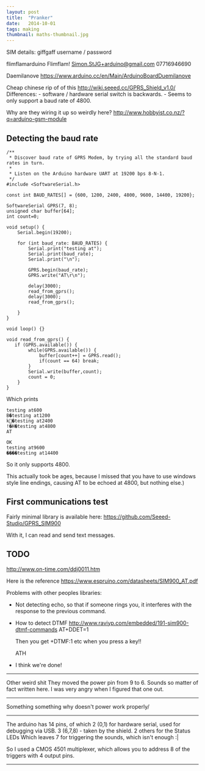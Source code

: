 ```yaml
---
layout: post
title:  "Pranker"
date:   2014-10-01
tags: making
thumbnail: maths-thumbnail.jpg
---
```


SIM details:
giffgaff username / password
  
  flimflamarduino
  Flimflam!
  Simon.StJG+arduino@gmail.com
  07716946690


Daemilanove https://www.arduino.cc/en/Main/ArduinoBoardDuemilanove

Cheap chinese rip of of this http://wiki.seeed.cc/GPRS_Shield_v1.0/
  Differences: 
     - software / hardware serial switch is backwards.
     - Seems to only support a baud rate of 4800.

Why are they wiring it up so weirdly here?  http://www.hobbyist.co.nz/?q=arduino-gsm-module

## Detecting the baud rate ##

```
/**
 * Discover baud rate of GPRS Modem, by trying all the standard baud rates in turn.
 * 
 * Listen on the Arduino hardware UART at 19200 bps 8-N-1.
 */
#include <SoftwareSerial.h>

const int BAUD_RATES[] = {600, 1200, 2400, 4800, 9600, 14400, 19200};

SoftwareSerial GPRS(7, 8);
unsigned char buffer[64]; 
int count=0; 

void setup() {
    Serial.begin(19200);

    for (int baud_rate: BAUD_RATES) {
        Serial.print("testing at");
        Serial.print(baud_rate);
        Serial.print("\n");
        
        GPRS.begin(baud_rate);  
        GPRS.write("AT\r\n");

        delay(3000);
        read_from_gprs();
        delay(3000);
        read_from_gprs();
        
    }
}

void loop() {}

void read_from_gprs() {
   if (GPRS.available()) { 
        while(GPRS.available()) { 
            buffer[count++] = GPRS.read();  
            if(count == 64) break;
        }
        Serial.write(buffer,count);
        count = 0;                     
    }
}

```

Which prints 
```
testing at600
B�testing at1200
k�testing at2400
!�H�testing at4800
AT

OK
testing at9600
����testing at14400

```
So it only supports 4800.

This actually took be ages, because I missed that you have to use windows style line endings, causing AT to be echoed at 4800, but nothing else.)

## First communications test ##

Fairly minimal library is available here: https://github.com/Seeed-Studio/GPRS_SIM900

With it, I can read and send text messages.

## TODO ##

http://www.on-time.com/ddj0011.htm


Here is the reference https://www.espruino.com/datasheets/SIM900_AT.pdf

Problems with other peoples libraries:
 - Not detecting echo, so that if someone rings you, it interferes with the response to the previous command.

 - How to detect DTMF http://www.raviyp.com/embedded/191-sim900-dtmf-commands
    AT+DDET=1

      Then you get +DTMF:1 etc when you press a key!!

    ATH 

 - I think we're done!



 ----------------

 Other weird shit
 They moved the power pin from 9 to 6.  Sounds so matter of fact written here.  I was very angry when I figured that one out.


 ----------------

 Something something why doesn't power work properly/

 ----------------

  The arduino has 14 pins, of which 
  2 (0,1) for hardware serial, used for debugging via USB.
  3 (6,7,8) - taken by the shield.
  2 others for the Status LEDs
  Which leaves 7 for triggering the sounds, which isn't enough :|

  So I used a CMOS 4501 multiplexer, which allows you to address 8 of the triggers with 4 output pins.

-----------------